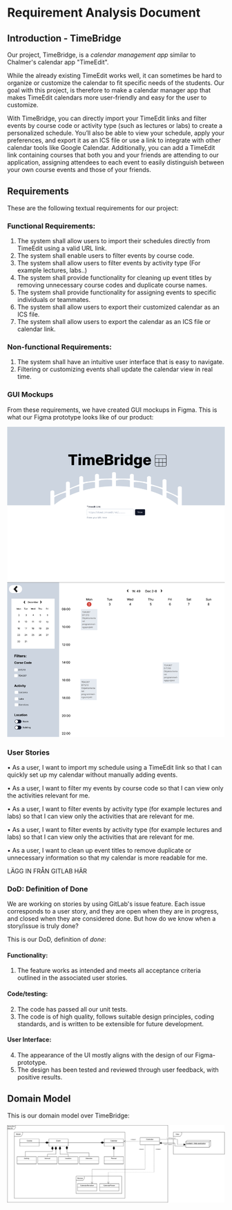 # Requirement Analysis Document


## Introduction - TimeBridge

Our project, TimeBridge, is a *calendar management app* similar to Chalmer's calendar app "TimeEdit".
 
While the already existing TimeEdit works well, it can sometimes be hard to organize or customize the calendar to fit specific needs of the students. Our goal with this project, is therefore to make a calendar manager app that makes TimeEdit calendars more user-friendly and easy for the user to customize. 

With TimeBridge, you can directly import your TimeEdit links and filter events by course code or activity type (such as lectures or labs) to create a personalized schedule. You’ll also be able to view your schedule, apply your preferences, and export it as an ICS file or use a link to integrate with other calendar tools like Google Calendar. Additionally, you can add a TimeEdit link containing courses that both you and your friends are attending to our application, assigning attendees to each event to easily distinguish between your own course events and those of your friends.


## Requirements
These are the following textual requirements for our project:

### Functional Requirements:
1. The system shall allow users to import their schedules directly from TimeEdit using a valid URL link.
2. The system shall enable users to filter events by course code.
3. The system shall allow users to filter events by activity type (For example lectures, labs..)
4. The system shall provide functionality for cleaning up event titles by removing unnecessary course codes and duplicate course names.
5. The system shall provide functionality for assigning events to specific individuals or teammates.
6. The system shall allow users to export their customized calendar as an ICS file.
7. The system shall allow users to export the calendar as an ICS file or calendar link.

### Non-functional Requirements:
1. The system shall have an intuitive user interface that is easy to navigate.
2. Filtering or customizing events shall update the calendar view in real time.

### GUI Mockups
From these requirements, we have created GUI mockups in Figma. 
This is what our Figma prototype looks like of our product:

![alt text](image.png)
![alt text](image-1.png)


### User Stories
• As a user, I want to import my schedule using a TimeEdit link so that I can quickly set up my calendar without manually adding events.

• As a user, I want to filter my events by course code so that I can view only the activities relevant for me.

• As a user, I want to filter events by activity type (for example lectures and labs) so that I can view only the activities that are relevant for me.

• As a user, I want to filter events by activity type (for example lectures and labs) so that I can view only the activities that are relevant for me.

• As a user, I want to clean up event titles to remove duplicate or unnecessary information so that my calendar is more readable for me.


LÄGG IN FRÅN GITLAB HÄR


### DoD: Definition of Done
We are working on stories by using GitLab's issue feature. Each issue corresponds to a user story, and they are open when they are in progress, and closed when they are considered done. 
But how do we know when a story/issue is truly done?

This is our DoD, definition of *done*:

#### Functionality:
1. The feature works as intended and meets all acceptance criteria outlined in the associated user stories.

#### Code/testing:
2. The code has passed all our unit tests.
3. The code is of high quality, follows suitable design principles, coding standards, and is written to be extensible for future development.

#### User Interface:
4. The appearance of the UI mostly aligns with the design of our Figma-prototype.
5. The design has been tested and reviewed through user feedback, with positive results.


## Domain Model
This is our domain model over TimeBridge:

![Domain model](diagram.drawio.svg)


